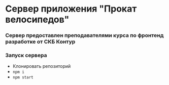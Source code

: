 # Сервер приложения "Прокат велосипедов"

<h3>Сервер предоставлен преподавателями курса по фронтенд разработке от СКБ Контур</h3>

<h3>Запуск сервера</h3>

- Клонировать репозиторий
- `npm i`
- `npm start`

